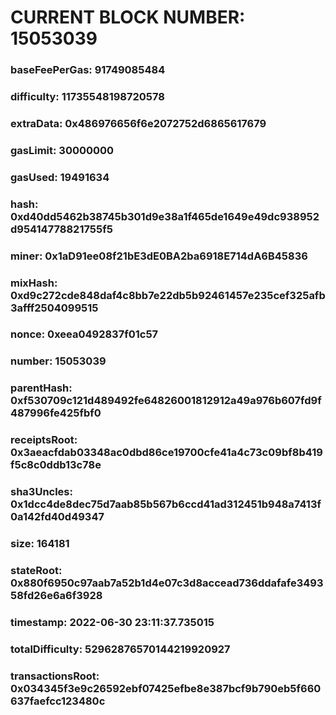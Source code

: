 # CURRENT BLOCK NUMBER: 15053039

### baseFeePerGas: 91749085484
### difficulty: 11735548198720578
### extraData: 0x486976656f6e2072752d6865617679
### gasLimit: 30000000
### gasUsed: 19491634
### hash: 0xd40dd5462b38745b301d9e38a1f465de1649e49dc938952d95414778821755f5
### miner: 0x1aD91ee08f21bE3dE0BA2ba6918E714dA6B45836
### mixHash: 0xd9c272cde848daf4c8bb7e22db5b92461457e235cef325afb3afff2504099515
### nonce: 0xeea0492837f01c57
### number: 15053039
### parentHash: 0xf530709c121d489492fe64826001812912a49a976b607fd9f487996fe425fbf0
### receiptsRoot: 0x3aeacfdab03348ac0dbd86ce19700cfe41a4c73c09bf8b419f5c8c0ddb13c78e
### sha3Uncles: 0x1dcc4de8dec75d7aab85b567b6ccd41ad312451b948a7413f0a142fd40d49347
### size: 164181
### stateRoot: 0x880f6950c97aab7a52b1d4e07c3d8accead736ddafafe349358fd26e6a6f3928
### timestamp: 2022-06-30 23:11:37.735015
### totalDifficulty: 52962876570144219920927
### transactionsRoot: 0x034345f3e9c26592ebf07425efbe8e387bcf9b790eb5f660637faefcc123480c
